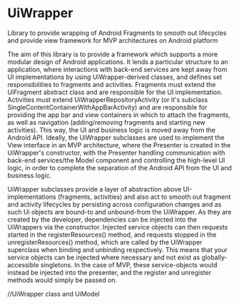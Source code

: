 # UiWrapper
Library to provide wrapping of Android Fragments to smooth out lifecycles and provide view framework for MVP architectures on Android platform

The aim of this library is to provide a framework which supports a more modular design of Android applications. It lends a particular structure to an application, where interactions with back-end services are kept away from UI implementations by using UiWrapper-derived classes, and defines set responsibilities to fragments and activities. Fragments must extend the UiFragment abstract class and are responsible for the UI implementation. Activities must extend UiWrapperRepositoryActivity (or it's subclass SingleContentContainerWithAppBarActivity) and are responsible for providing the app bar and view containers in which to attach the fragments, as well as navigation (adding/removing fragments and starting new activities). This way, the UI and business logic is moved away from the Android API. Ideally, the UiWrapper subclasses are used to implement the View interface in an MVP architecture, where the Presenter is created in the UiWrapper's constructor, with the Presenter handling communication with back-end services/the Model component and controlling the high-level UI logic, in order to complete the separation of the Android API from the UI and business logic.

UiWrapper subclasses provide a layer of abstraction above UI-implementations (fragments, activities) and also act to smooth out fragment and activity lifecycles by persisting across configuration changes and as such Ui objects are bound-to and unbound-from the UiWrapper. As they are created by the developer, dependencies can be injected into the UiWrappers via the constructor. Injected service objects can then requests started in the registerResources() method, and requests stopped in the unregisterResources() method, which are called by the UiWrapper superclass when binding and unbinding respectively. This means that your service objects can be injected where necessary and not exist as globally-accessible singletons. In the case of MVP, these service-objects would instead be injected into the presenter, and the register and unregister methods would simply be passed on.

//UiWrapper class and UiModel
